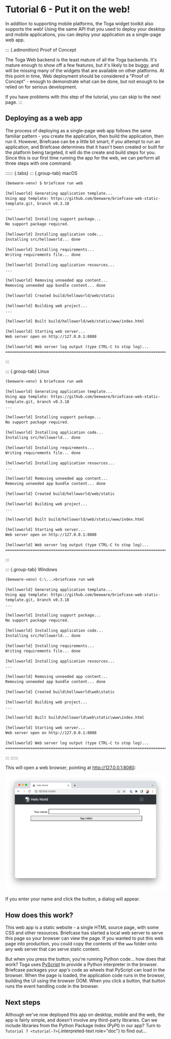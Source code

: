 # Tutorial 6 - Put it on the web!

In addition to supporting mobile platforms, the Toga widget toolkit also
supports the web! Using the same API that you used to deploy your
desktop and mobile applications, you can deploy your application as a
single-page web app.

::: {.admonition}
Proof of Concept

The Toga Web backend is the least mature of all the Toga backends. It's
mature enough to show off a few features, but it's likely to be buggy,
and will be missing many of the widgets that are available on other
platforms. At this point in time, Web deployment should be considered a
"Proof of Concept" - enough to demonstrate what can be done, but not
enough to be relied on for serious development.

If you have problems with this step of the tutorial, you can skip to the
next page.
:::

## Deploying as a web app

The process of deploying as a single-page web app follows the same
familiar pattern - you create the application, then build the
application, then run it. However, Briefcase can be a little bit smart;
if you attempt to run an application, and Briefcase determines that it
hasn't been created or built for the platform being targeted, it will do
the create and build steps for you. Since this is our first time running
the app for the web, we can perform all three steps with one command:

:::::: {.tabs}
::: {.group-tab}
macOS

``` console
(beeware-venv) $ briefcase run web

[helloworld] Generating application template...
Using app template: https://github.com/beeware/briefcase-web-static-template.git, branch v0.3.18
...

[helloworld] Installing support package...
No support package required.

[helloworld] Installing application code...
Installing src/helloworld... done

[helloworld] Installing requirements...
Writing requirements file... done

[helloworld] Installing application resources...
...

[helloworld] Removing unneeded app content...
Removing unneeded app bundle content... done

[helloworld] Created build/helloworld/web/static

[helloworld] Building web project...
...

[helloworld] Built build/helloworld/web/static/www/index.html

[helloworld] Starting web server...
Web server open on http://127.0.0.1:8080

[helloworld] Web server log output (type CTRL-C to stop log)...
===========================================================================
```
:::

::: {.group-tab}
Linux

``` console
(beeware-venv) $ briefcase run web

[helloworld] Generating application template...
Using app template: https://github.com/beeware/briefcase-web-static-template.git, branch v0.3.18
...

[helloworld] Installing support package...
No support package required.

[helloworld] Installing application code...
Installing src/helloworld... done

[helloworld] Installing requirements...
Writing requirements file... done

[helloworld] Installing application resources...
...

[helloworld] Removing unneeded app content...
Removing unneeded app bundle content... done

[helloworld] Created build/helloworld/web/static

[helloworld] Building web project...
...

[helloworld] Built build/helloworld/web/static/www/index.html

[helloworld] Starting web server...
Web server open on http://127.0.0.1:8080

[helloworld] Web server log output (type CTRL-C to stop log)...
===========================================================================
```
:::

::: {.group-tab}
Windows

``` doscon
(beeware-venv) C:\...>briefcase run web

[helloworld] Generating application template...
Using app template: https://github.com/beeware/briefcase-web-static-template.git, branch v0.3.18
...

[helloworld] Installing support package...
No support package required.

[helloworld] Installing application code...
Installing src/helloworld... done

[helloworld] Installing requirements...
Writing requirements file... done

[helloworld] Installing application resources...
...

[helloworld] Removing unneeded app content...
Removing unneeded app bundle content... done

[helloworld] Created build\helloworld\web\static

[helloworld] Building web project...
...

[helloworld] Built build\helloworld\web\static\www\index.html

[helloworld] Starting web server...
Web server open on http://127.0.0.1:8080

[helloworld] Web server log output (type CTRL-C to stop log)...
===========================================================================
```
:::
::::::

This will open a web browser, pointing at <http://127.0.0.1:8080>:

![Hello World Tutorial 6 dialog, in a browser](images/tutorial-6.png)

If you enter your name and click the button, a dialog will appear.

## How does this work?

This web app is a static website - a single HTML source page, with some
CSS and other resources. Briefcase has started a local web server to
serve this page so your browser can view the page. If you wanted to put
this web page into production, you could copy the contents of the `www`
folder onto any web server that can serve static content.

But when you press the button, you're running Python code... how does
that work? Toga uses [PyScript](https://pyscript.net) to provide a
Python interpreter in the browser. Briefcase packages your app's code as
wheels that PyScript can load in the browser. When the page is loaded,
the application code runs in the browser, building the UI using the
browser DOM. When you click a button, that button runs the event
handling code in the browser.

## Next steps

Although we've now deployed this app on desktop, mobile and the web, the
app is fairly simple, and doesn't involve any third-party libraries. Can
we include libraries from the Python Package Index (PyPI) in our app?
Turn to `Tutorial 7 <tutorial-7>`{.interpreted-text role="doc"} to find
out...
